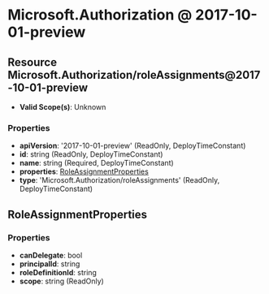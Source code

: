 # Microsoft.Authorization @ 2017-10-01-preview

## Resource Microsoft.Authorization/roleAssignments@2017-10-01-preview
* **Valid Scope(s)**: Unknown
### Properties
* **apiVersion**: '2017-10-01-preview' (ReadOnly, DeployTimeConstant)
* **id**: string (ReadOnly, DeployTimeConstant)
* **name**: string (Required, DeployTimeConstant)
* **properties**: [RoleAssignmentProperties](#roleassignmentproperties)
* **type**: 'Microsoft.Authorization/roleAssignments' (ReadOnly, DeployTimeConstant)

## RoleAssignmentProperties
### Properties
* **canDelegate**: bool
* **principalId**: string
* **roleDefinitionId**: string
* **scope**: string (ReadOnly)

